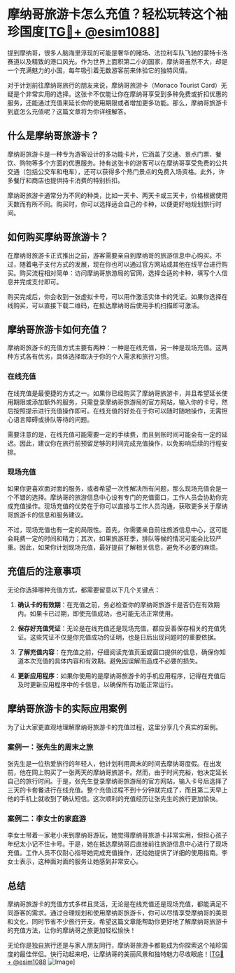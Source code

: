 # 摩纳哥旅游卡怎么充值？轻松玩转这个袖珍国度[[TG💪+ @esim1088](https://t.me/s/esim1088)]

提到摩纳哥，很多人脑海里浮现的可能是奢华的赌场、法拉利车队飞驰的蒙特卡洛赛道以及精致的港口风光。作为世界上面积第二小的国家，摩纳哥虽然不大，却是一个充满魅力的小国，每年吸引着无数游客前来体验它的独特风情。

对于计划前往摩纳哥旅行的朋友来说，摩纳哥旅游卡（Monaco Tourist Card）无疑是个非常实用的选择。这张卡不仅能让你在摩纳哥享受到多种免费或折扣优惠的服务，还能通过充值来延长你的使用期限或者增加更多功能。那么，摩纳哥旅游卡到底怎么充值呢？这篇文章将为你详细解答。

## 什么是摩纳哥旅游卡？

摩纳哥旅游卡是一种专为游客设计的多功能卡片，它涵盖了交通、景点门票、餐饮、购物等多个方面的优惠服务。持有这张卡的游客可以在摩纳哥享受免费的公共交通（包括公交车和电车），还可以获得多个热门景点的免费入场资格。此外，许多餐厅和商店也提供持卡消费的特别折扣。

摩纳哥旅游卡通常分为不同的种类，比如一天卡、两天卡或三天卡，价格根据使用天数而有所不同。购买时，你可以选择适合自己的卡种，以便更好地规划旅行时间。

## 如何购买摩纳哥旅游卡？

在摩纳哥旅游卡正式推出之前，游客需要亲自到摩纳哥的旅游信息中心购买。不过，随着电子支付方式的发展，现在你也可以通过官方网站或其他在线平台进行购买。购买流程相对简单：访问摩纳哥旅游局的官网，选择合适的卡种，填写个人信息并完成支付即可。

购买完成后，你会收到一张虚拟卡号，可以用作激活实体卡的凭证。如果你选择在线购买，可以直接下载二维码，在抵达摩纳哥后使用手机扫描即可激活。

## 摩纳哥旅游卡如何充值？

摩纳哥旅游卡的充值方式主要有两种：一种是在线充值，另一种是现场充值。这两种方式各有优劣，具体选择取决于你的个人需求和旅行习惯。

### 在线充值

在线充值是最便捷的方式之一。如果你已经购买了摩纳哥旅游卡，并且希望延长使用期限或添加额外的服务，只需登录摩纳哥旅游局的官方网站，输入你的卡号，然后按照提示进行充值操作即可。在线充值的好处在于你可以随时随地操作，无需担心语言障碍或排队等待的问题。

需要注意的是，在线充值可能需要一定的手续费，而且到账时间可能会有一定的延迟。因此，建议你在旅行前预留足够的时间完成充值操作，以免影响后续的行程安排。

### 现场充值

如果你更喜欢面对面的服务，或者希望一次性解决所有问题，那么现场充值会是一个不错的选择。摩纳哥的旅游信息中心设有专门的充值窗口，工作人员会协助你完成充值操作。现场充值的优势在于你可以直接与工作人员沟通，获取更多关于摩纳哥旅游卡的信息和服务建议。

不过，现场充值也有一定的局限性。首先，你需要亲自前往旅游信息中心，这可能会耗费一定的时间和精力；其次，如果旅游旺季，排队等候的情况可能会比较严重。因此，如果你计划现场充值，最好提前了解相关信息，避免不必要的麻烦。

## 充值后的注意事项

无论你选择哪种充值方式，都需要留意以下几个关键点：

1. **确认卡的有效期**：在充值之前，务必检查你的摩纳哥旅游卡是否仍在有效期内。如果卡已过期，即使充值成功，也可能无法正常使用。

2. **保存好充值凭证**：无论是在线充值还是现场充值，都应妥善保存相关的充值凭证。这些凭证不仅是你充值成功的证明，也是日后出现问题时的重要依据。

3. **了解充值内容**：在充值之前，仔细阅读充值页面或窗口提供的信息，确保你知道本次充值的具体内容和有效期。避免因误解而造成不必要的损失。

4. **更新应用程序**：如果你使用的是摩纳哥旅游卡的手机应用程序，记得在充值后及时更新应用程序中的卡信息，以确保所有功能正常运行。

## 摩纳哥旅游卡的实际应用案例

为了让大家更直观地理解摩纳哥旅游卡的充值过程，这里分享几个真实的案例。

### 案例一：张先生的周末之旅

张先生是一位热爱旅行的年轻人，他计划利用周末的时间去摩纳哥度假。在出发前，他在网上购买了一张两天的摩纳哥旅游卡。然而，由于时间充裕，他决定延长自己的旅行时间。于是，张先生登录摩纳哥旅游局的官方网站，输入卡号后选择了三天的卡套餐进行在线充值。整个充值过程不到十分钟就完成了，而且第二天早上他的手机上就收到了确认短信。这次顺利的充值经历让张先生的旅行更加愉快。

### 案例二：李女士的家庭游

李女士带着一家老小来到摩纳哥游玩，她觉得摩纳哥旅游卡非常实用，但担心孩子年纪太小记不住卡号。于是，她在抵达摩纳哥后直接前往旅游信息中心进行了现场充值。工作人员不仅耐心指导她完成充值操作，还给她提供了详细的使用指南。李女士表示，这种面对面的服务让她感到非常安心。

## 总结

摩纳哥旅游卡的充值方式多样且灵活，无论是在线充值还是现场充值，都能满足不同游客的需求。通过合理规划和使用摩纳哥旅游卡，你可以尽情享受摩纳哥的美景和文化，同时节省不少旅行开支。希望这篇文章能帮助你更好地了解摩纳哥旅游卡的充值方法，让你的摩纳哥之旅更加轻松愉快！

无论你是独自旅行还是与家人朋友同行，摩纳哥旅游卡都能成为你探索这个袖珍国度的最佳伴侣。快行动起来吧，让摩纳哥的美丽风景和独特魅力尽收眼底！[[TG💪+ @esim1088](https://t.me/s/esim1088) ![Image](https://i.postimg.cc/4NQfJmqS/Snipaste-2025-05-13-00-14-12.png)]